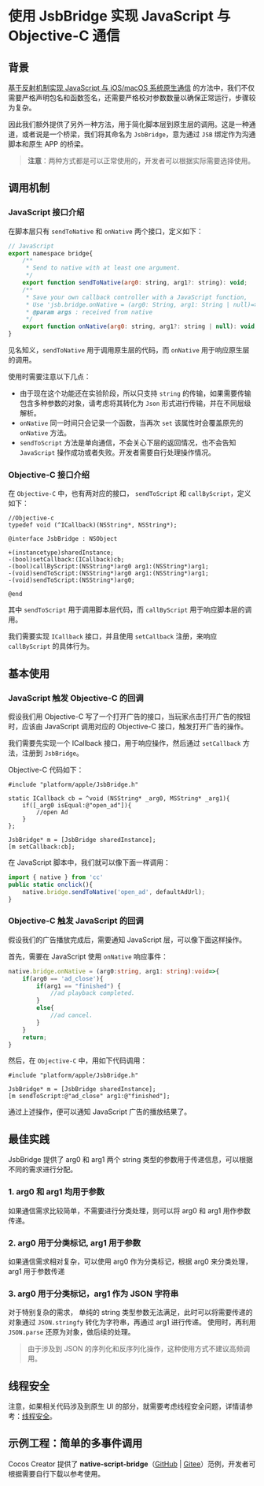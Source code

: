 # 使用 JsbBridge 实现 JavaScript 与 Objective-C 通信

## 背景

[基于反射机制实现 JavaScript 与 iOS/macOS 系统原生通信](./oc-reflection.md) 的方法中，我们不仅需要严格声明包名和函数签名，还需要严格校对参数数量以确保正常运行，步骤较为复杂。

因此我们额外提供了另外一种方法，用于简化脚本层到原生层的调用。这是一种通道，或者说是一个桥梁，我们将其命名为 `JsbBridge`，意为通过 `JSB` 绑定作为沟通脚本和原生 APP 的桥梁。

> **注意**：两种方式都是可以正常使用的，开发者可以根据实际需要选择使用。

## 调用机制

### JavaScript 接口介绍

在脚本层只有 `sendToNative` 和 `onNative` 两个接口，定义如下：

```js
// JavaScript
export namespace bridge{
    /**
     * Send to native with at least one argument.
     */
    export function sendToNative(arg0: string, arg1?: string): void;
    /**
     * Save your own callback controller with a JavaScript function,
     * Use 'jsb.bridge.onNative = (arg0: String, arg1: String | null)=>{...}'
     * @param args : received from native
     */
    export function onNative(arg0: string, arg1?: string | null): void;
}
```

见名知义，`sendToNative` 用于调用原生层的代码，而 `onNative` 用于响应原生层的调用。

使用时需要注意以下几点：

- 由于现在这个功能还在实验阶段，所以只支持 `string` 的传输，如果需要传输包含多种参数的对象，请考虑将其转化为 `Json` 形式进行传输，并在不同层级解析。
- `onNative` 同一时间只会记录一个函数，当再次 `set` 该属性时会覆盖原先的 `onNative` 方法。
- `sendToScript` 方法是单向通信，不会关心下层的返回情况，也不会告知 `JavaScript` 操作成功或者失败。开发者需要自行处理操作情况。

### Objective-C 接口介绍

在 `Objective-C` 中，也有两对应的接口， `sendToScript` 和 `callByScript`，定义如下：

```objc
//Objective-c
typedef void (^ICallback)(NSString*, NSString*);

@interface JsbBridge : NSObject

+(instancetype)sharedInstance;
-(bool)setCallback:(ICallback)cb;
-(bool)callByScript:(NSString*)arg0 arg1:(NSString*)arg1;
-(void)sendToScript:(NSString*)arg0 arg1:(NSString*)arg1;
-(void)sendToScript:(NSString*)arg0;

@end
```

其中 `sendToScript` 用于调用脚本层代码，而 `callByScript` 用于响应脚本层的调用。

我们需要实现 `ICallback` 接口，并且使用 `setCallback` 注册，来响应 `callByScript` 的具体行为。

## 基本使用

### JavaScript 触发 Objective-C 的回调

假设我们用 Objective-C 写了一个打开广告的接口，当玩家点击打开广告的按钮时，应该由 JavaScript 调用对应的 Objective-C 接口，触发打开广告的操作。

我们需要先实现一个 ICallback 接口，用于响应操作，然后通过 `setCallback` 方法，注册到 `JsbBridge`。

Objective-C 代码如下：

```ObjC
#include "platform/apple/JsbBridge.h"

static ICallback cb = ^void (NSString* _arg0, MSString* _arg1){
    if([_arg0 isEqual:@"open_ad"]){
        //open Ad
    }
};

JsbBridge* m = [JsbBridge sharedInstance];
[m setCallback:cb];
```

在 JavaScript 脚本中，我们就可以像下面一样调用：

```ts
import { native } from 'cc'
public static onclick(){
    native.bridge.sendToNative('open_ad', defaultAdUrl);
} 
```

### Objective-C 触发 JavaScript 的回调

假设我们的广告播放完成后，需要通知 JavaScript 层，可以像下面这样操作。

首先，需要在 JavaScript 使用 `onNative` 响应事件：

```ts
native.bridge.onNative = (arg0:string, arg1: string):void=>{
    if(arg0 == 'ad_close'){
        if(arg1 == "finished") {
            //ad playback completed.
        }
        else{
            //ad cancel.
        }
    }
    return;
}
```

然后，在 `Objective-C` 中，用如下代码调用：

```ObjC
#include "platform/apple/JsbBridge.h"

JsbBridge* m = [JsbBridge sharedInstance];
[m sendToScript:@"ad_close" arg1:@"finished"];
```

通过上述操作，便可以通知 JavaScript 广告的播放结果了。

## 最佳实践

JsbBridge 提供了 arg0 和 arg1 两个 string 类型的参数用于传递信息，可以根据不同的需求进行分配。

### 1. arg0 和 arg1 均用于参数

如果通信需求比较简单，不需要进行分类处理，则可以将 arg0 和 arg1 用作参数传递。

### 2. arg0 用于分类标记, arg1 用于参数

如果通信需求相对复杂，可以使用 arg0 作为分类标记，根据 arg0 来分类处理， arg1  用于参数传递

### 3. arg0 用于分类标记，arg1 作为 JSON 字符串

对于特别复杂的需求， 单纯的 string 类型参数无法满足，此时可以将需要传递的对象通过 `JSON.stringfy` 转化为字符串，再通过 arg1 进行传递。 使用时，再利用 `JSON.parse` 还原为对象，做后续的处理。

> 由于涉及到 JSON 的序列化和反序列化操作，这种使用方式不建议高频调用。

## 线程安全

注意，如果相关代码涉及到原生 UI 的部分，就需要考虑线程安全问题，详情请参考：[线程安全](./thread-safety.md)。

## 示例工程：简单的多事件调用

Cocos Creator 提供了 **native-script-bridge**（[GitHub](https://github.com/cocos-creator/example-3d/tree/v3.7/native-script-bridge) | [Gitee](https://gitee.com/mirrors_cocos-creator/example-3d/tree/v3.7/native-script-bridge)）范例，开发者可根据需要自行下载以参考使用。
